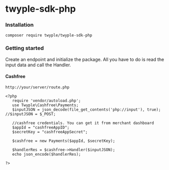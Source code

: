  # twyple-sdk-php

 ### Installation
 ```composer require twyple/twyple-sdk-php```

 ### Getting started
 Create an endpoint and initialize the package. All you have to do is read the input data and call the Handler.

 #### Cashfree
 ```http://your/server/route.php```

 ```
 <?php
    require 'vendor/autoload.php';
    use Twyple\Cashfree\Payments;
    $inputJSON = json_decode(file_get_contents('php://input'), true); //$inputJSON = $_POST;

    //cashfree credentials. You can get it from merchant dashboard
    $appId = "cashfreeAppID";
    $secretKey = "cashfreeAppSecret";

    $cashfree = new Payments($appId, $secretKey);

    $handlerRes = $cashfree->Handler($inputJSON);
    echo json_encode($handlerRes);

 ?>

 ```
